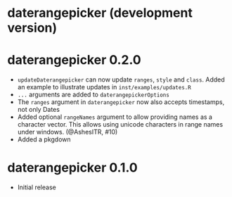# daterangepicker (development version)

# daterangepicker 0.2.0

* `updateDaterangepicker` can now update `ranges`, `style` and `class`. Added an 
example to illustrate updates in `inst/examples/updates.R`
* `...` arguments are added to `daterangepickerOptions`
* The `ranges` argument in `daterangepicker` now also accepts timestamps, not only Dates
* Added optional `rangeNames` argument to allow providing names as a character vector. 
  This allows using unicode characters in range names under windows. (@AshesITR, #10)
* Added a pkgdown

# daterangepicker 0.1.0
* Initial release

